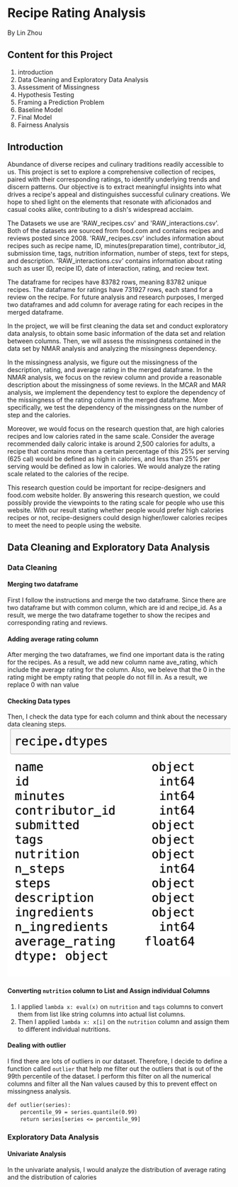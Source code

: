 # Recipe Rating Analysis
By Lin Zhou

## Content for this Project
1. introduction
2. Data Cleaning and Exploratory Data Analysis
3. Assessment of Missingness
4. Hypothesis Testing
5. Framing a Prediction Problem
6. Baseline Model
7. Final Model
8. Fairness Analysis


## Introduction
Abundance of diverse recipes and culinary traditions readily accessible to us. This project is set to explore a comprehensive collection of recipes, paired with their corresponding ratings, to identify underlying trends and discern patterns. Our objective is to extract meaningful insights into what drives a recipe's appeal and distinguishes successful culinary creations. We hope to shed light on the elements that resonate with aficionados and casual cooks alike, contributing to a dish's widespread acclaim.

The Datasets we use are 'RAW_recipes.csv' and 'RAW_interactions.csv'. Both of the datasets are sourced from food.com and contains recipes and reviews posted since 2008. 'RAW_recipes.csv' includes information about recipes such as recipe name, ID, minutes(preparation time), contributor_id, submission time, tags, nutrition information, number of steps, text for steps, and description. 'RAW_interactions.csv' contains information about rating such as user ID, recipe ID, date of interaction, rating, and reciew text.

The dataframe for recipes have 83782 rows, meaning 83782 unique recipes. The dataframe for ratings have 731927 rows, each stand for a review on the recipe. For future analysis and research purposes, I merged two dataframes and add column for average rating for each recipes in the merged dataframe.

In the project, we will be first cleaning the data set and conduct exploratory data analysis, to obtain some basic information of the data set and relation between columns. Then, we will assess the missingness contained in the data set by NMAR analysis and analyzing the missingness dependency.

In the missingness analysis, we figure out the missingness of the description, rating, and average rating in the merged dataframe. In the NMAR analysis, we focus on the review column and provide a reasonable description about the missingness of some reviews. In the MCAR and MAR analysis, we implement the dependency test to explore the dependency of the missingness of the rating column in the merged dataframe. More specifically, we test the dependency of the missingness on the number of step and the calories.

Moreover, we would focus on the research question that, are high calories recipes and low calories rated in the same scale. Consider the average recommended daily caloric intake is around 2,500 calories for adults, a recipe that contains more than a certain percentage of this 25% per serving (625 cal) would be defined as high in calories, and less than 25% per serving would be defined as low in calories. We would analyze the rating scale related to the calories of the recipe.

This research question could be important for recipe-designers and food.com website holder. By answering this research question, we could possibly provide the viewpoints to the rating scale for people who use this website. With our result stating whether people would prefer high calories recipes or not, recipe-designers could design higher/lower calories recipes to meet the need to people using the website.

## Data Cleaning and Exploratory Data Analysis

### Data Cleaning 
#### Merging two dataframe
First I follow the instructions and merge the two dataframe. Since there are two dataframe but with common column, which are id and recipe_id. As a result, we merge the two dataframe together to show the recipes and corresponding rating and reviews.

#### Adding average rating column
After merging the two dataframes, we find one important data is the rating for the recipes. As a result, we add new column name ave_rating, which include the average rating for the column. Also, we beleve that the 0 in the rating might be empty rating that people do not fill in. As a result, we replace 0 with nan value

#### Checking Data types
Then, I check the data type for each column and think about the necessary data cleaning steps.
![alt text](pic/datatype.png)

#### Converting `nutrition` column to List and Assign individual Columns
1. I applied `lambda x: eval(x)` on `nutrition` and `tags` columns to convert them from list like string columns into actual list columns.
2. Then I applied `lambda x: x[i]` on the `nutrition` column and assign them to different individual nutritions.

#### Dealing with outlier
I find there are lots of outliers in our dataset. Therefore, I decide to define a function called `outlier` that help me filter out the outliers that is out of the 99th percentile of the dataset. I perform this filter on all the numerical columns and filter all the Nan values caused by this to prevent effect on missingness analysis.
```
def outlier(series):
    percentile_99 = series.quantile(0.99)
    return series[series <= percentile_99]
```

### Exploratory Data Analysis
#### Univariate Analysis
In the univariate analysis, I would analyze the distribution of average rating and the distribution of calories
